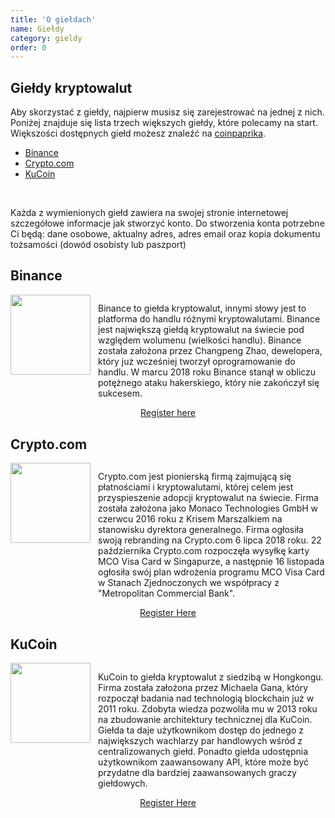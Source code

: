 ```yaml
---
title: 'O giełdach'
name: Giełdy
category: gieldy
order: 0
---
```


## Giełdy kryptowalut

Aby skorzystać z giełdy, najpierw musisz się zarejestrować na jednej z nich. Poniżej znajduje się lista trzech większych giełdy, które polecamy na start. Większości dostępnych giełd możesz znaleźć na [coinpaprika](https://coinpaprika.com/gieldy/).

- [Binance](https://accounts.binance.com/en/register?ref=G7RA9QA6)
- [Crypto.com](https://crypto.com/exch/pj4tdsq6ym)
- [KuCoin](https://www.kucoin.com/ucenter/signup?rcode=rJUY8TL)

<br>

Każda z wymienionych giełd zawiera na swojej stronie internetowej szczegółowe informacje jak stworzyć konto. Do stworzenia konta potrzebne Ci będą: dane osobowe, aktualny adres, adres email oraz kopia dokumentu tożsamości (dowód osobisty lub paszport)

##  Binance

<p align="center">
  <img style="float: left;" width="128" height="128" src="/binance-128-128.png">
</p>

<p style="margin-left:10em;margin-top:2.2em;">
    Binance to giełda kryptowalut, innymi słowy jest to platforma do handlu różnymi kryptowalutami. Binance jest największą giełdą kryptowalut na świecie pod względem wolumenu (wielkości handlu). Binance została założona przez Changpeng Zhao, dewelopera, który już wcześniej tworzył oprogramowanie do handlu. W marcu 2018 roku Binance stanął w obliczu potężnego ataku hakerskiego, który nie zakończył się sukcesem.
</p>


<p style="text-align: center;">
     <a href="https://accounts.binance.com/en/register?ref=G7RA9QA6">Register here</a> 
</p>


## Crypto.com 

<p align="center">
  <img style="float: left;" width="128" height="128" src="/cryptoCom-128-128.png">
</p>

<p style="margin-left:10em;margin-top:2.2em;">
    Crypto.com jest pionierską firmą zajmującą się płatnościami i kryptowalutami, której celem jest przyspieszenie adopcji kryptowalut na świecie. Firma została założona jako Monaco Technologies GmbH w czerwcu 2016 roku z Krisem Marszalkiem na stanowisku dyrektora generalnego. Firma ogłosiła swoją rebranding na Crypto.com 6 lipca 2018 roku. 22 października Crypto.com rozpoczęła wysyłkę karty MCO Visa Card w Singapurze, a następnie 16 listopada ogłosiła swój plan wdrożenia programu MCO Visa Card w Stanach Zjednoczonych we współpracy z "Metropolitan Commercial Bank".
</p>

<p style="text-align: center;">
     <a href="https://crypto.com/exch/pj4tdsq6ym">Register Here</a> 
</p>


## KuCoin

<p align="center">
  <img style="float: left;" width="128" height="128" src="/kucoin-128-128.png">
</p>

<p style="margin-left:10em;margin-top:2.2em;">
    KuCoin to giełda kryptowalut z siedzibą w Hongkongu. Firma została założona przez Michaela Gana, który rozpoczął badania nad technologią blockchain już w 2011 roku. Zdobyta wiedza pozwoliła mu w 2013 roku na zbudowanie architektury technicznej dla KuCoin. Giełda ta daje użytkownikom dostęp do jednego z największych wachlarzy par handlowych wśród z centralizowanych giełd. Ponadto giełda udostępnia użytkownikom zaawansowany API, które może być przydatne dla bardziej zaawansowanych graczy giełdowych.
</p>

<p style="text-align: center;">
     <a href="https://www.kucoin.com/ucenter/signup?rcode=rJUY8TL">Register Here</a> 
</p>